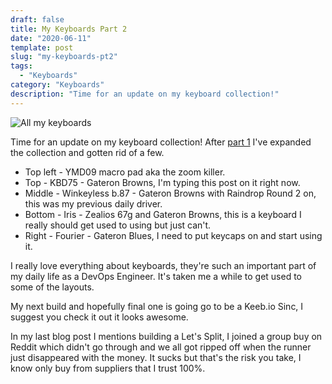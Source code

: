 ```yaml
---
draft: false
title: My Keyboards Part 2
date: "2020-06-11"
template: post
slug: "my-keyboards-pt2"
tags:
  - "Keyboards"
category: "Keyboards"
description: "Time for an update on my keyboard collection!"
---
```

![All my keyboards](https://i.imgur.com/Hns5IKU.png "All my keyboards")

Time for an update on my keyboard collection! After [part 1](https://mikebell.io/posts/my-custom-keyboards) I've expanded the collection and gotten rid of a few.

* Top left - YMD09 macro pad aka the zoom killer.
* Top - KBD75 - Gateron Browns, I'm typing this post on it right now.
* Middle - Winkeyless b.87 - Gateron Browns with Raindrop Round 2 on, this was my previous daily driver.
* Bottom - Iris - Zealios 67g and Gateron Browns, this is a keyboard I really should get used to using but just can't.
* Right - Fourier - Gateron Blues, I need to put keycaps on and start using it.

I really love everything about keyboards, they're such an important part of my daily life as a DevOps Engineer. It's taken me a while to get used to some of the layouts.

My next build and hopefully final one is going go to be a Keeb.io Sinc, I suggest you check it out it looks awesome.

In my last blog post I mentions building a Let's Split, I joined a group buy on Reddit which didn't go through and we all got ripped off when the runner just disappeared with the money. It sucks but that's the risk you take, I know only buy from suppliers that I trust 100%.
